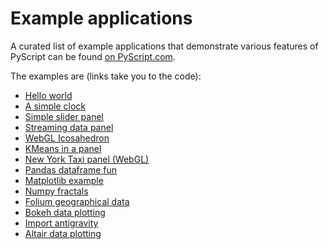 # Example applications

A curated list of example applications that demonstrate various features of
PyScript can be found [on PyScript.com](https://pyscript.com/@examples).

The examples are (links take you to the code):

* [Hello world](https://pyscript.com/@examples/hello-world/latest)
* [A simple clock](https://pyscript.com/@examples/simple-clock/latest)
* [Simple slider panel](https://pyscript.com/@examples/simple-panel/latest)
* [Streaming data panel](https://pyscript.com/@examples/streaming-in-panel/latest)
* [WebGL Icosahedron](https://pyscript.com/@examples/webgl-icosahedron/latest)
* [KMeans in a panel](https://pyscript.com/@examples/kmeans-in-panel/latest)
* [New York Taxi panel (WebGL)](https://pyscript.com/@examples/nyc-taxi-panel-deckgl/latest)
* [Pandas dataframe fun](https://pyscript.com/@examples/pandas/latest)
* [Matplotlib example](https://pyscript.com/@examples/matplotlib/latest)
* [Numpy fractals](https://pyscript.com/@examples/fractals-with-numpy-and-canvas/latest)
* [Folium geographical data](https://pyscript.com/@examples/folium/latest)
* [Bokeh data plotting](https://pyscript.com/@examples/bokeh/latest)
* [Import antigravity](https://pyscript.com/@examples/antigravity/latest)
* [Altair data plotting](https://pyscript.com/@examples/altair/latest)

